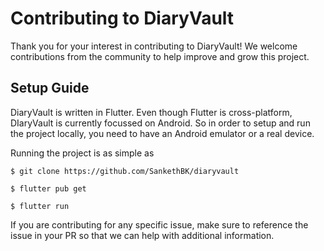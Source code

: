 # Contributing to DiaryVault

Thank you for your interest in contributing to DiaryVault! We welcome contributions from the community to help improve and grow this project.

## Setup Guide

DiaryVault is written in Flutter. Even though Flutter is cross-platform, DIaryVault is currently focussed on Android. So in order to setup and run the project locally, you need to have an Android emulator or a real device. 

Running the project is as simple as

```
$ git clone https://github.com/SankethBK/diaryvault

$ flutter pub get

$ flutter run
```

If you are contributing for any specific issue, make sure to reference the issue in your PR so that we can help with additional information. 

